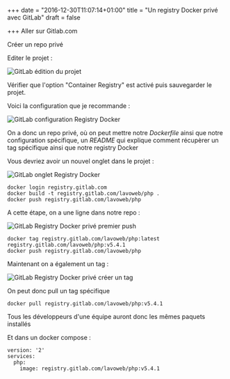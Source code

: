 +++
date = "2016-12-30T11:07:14+01:00"
title = "Un registry Docker privé avec GitLab"
draft = false

+++
Aller sur Gitlab.com

Créer un repo privé

Editer le projet :

![GitLab édition du projet](/images/gitlab-private-registry-docker/edition-projet-gitlab.png)

Vérifier que l'option "Container Registry" est activé puis sauvegarder le projet.

Voici la configuration que je recommande :

![GitLab configuration Registry Docker](/images/gitlab-private-registry-docker/parametre-repo-docker.png)

On a donc un repo privé, où on peut mettre notre *Dockerfile* ainsi que notre configuration spécifique, 
un *README* qui explique comment récupèrer un tag spécifique ainsi que notre registry Docker

Vous devriez avoir un nouvel onglet dans le projet : 

![GitLab onglet Registry Docker](/images/gitlab-private-registry-docker/gitlab-onglet-registry.png)

```
docker login registry.gitlab.com
docker build -t registry.gitlab.com/lavoweb/php .
docker push registry.gitlab.com/lavoweb/php
```

A cette étape, on a une ligne dans notre repo :

![GitLab Registry Docker privé premier push](/images/gitlab-private-registry-docker/registry-prive-gitlab-premier-push.png)

```
docker tag registry.gitlab.com/lavoweb/php:latest registry.gitlab.com/lavoweb/php:v5.4.1
docker push registry.gitlab.com/lavoweb/php
```

Maintenant on a également un tag :

![GitLab Registry Docker privé créer un tag](/images/gitlab-private-registry-docker/registry-prive-gitlab-tag.png)

On peut donc pull un tag spécifique

```
docker pull registry.gitlab.com/lavoweb/php:v5.4.1
```

Tous les développeurs d'une équipe auront donc les mêmes paquets installés

Et dans un docker compose :

```
version: '2'
services:
  php:
    image: registry.gitlab.com/lavoweb/php:v5.4.1
```